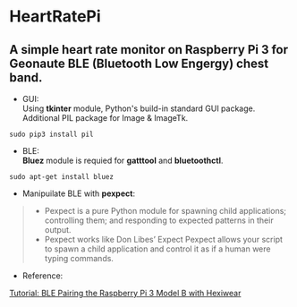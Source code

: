 # HeartRatePi
## A simple heart rate monitor on Raspberry Pi 3 for Geonaute BLE (Bluetooth Low Engergy) chest band.

  * GUI:  
  Using **tkinter** module, Python's build-in standard GUI package. Additional PIL package for Image & ImageTk.  
```
sudo pip3 install pil
```

  * BLE:  
  **Bluez** module is requied for **gatttool** and **bluetoothctl**.  

```
sudo apt-get install bluez
```

  * Manipuilate BLE with **pexpect**:  
> - Pexpect is a pure Python module for spawning child applications; controlling them; and responding to expected patterns in their output. 
> - Pexpect works like Don Libes’ Expect Pexpect allows your script to spawn a child application and control it as if a human were typing commands.

* Reference:

[Tutorial: BLE Pairing the Raspberry Pi 3 Model B with Hexiwear](https://mcuoneclipse.com/2016/12/19/tutorial-ble-pairing-the-raspberry-pi-3-model-b-with-hexiwear)

